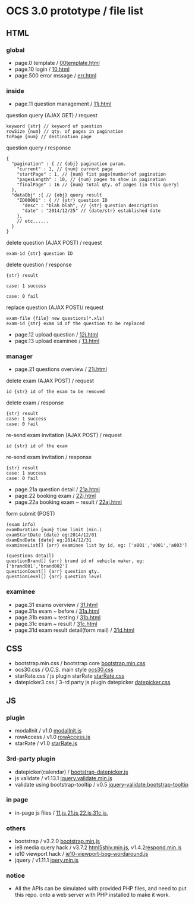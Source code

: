 # OCS 3.0 prototype / file list

## HTML

### global

* page.0 template / [00template.html](00template.html)
* page.10 login / [10.html](10.html)
* page.500 error mssage / [err.html](err.html)

### inside

* page.11 question management / [11j.html](11j.html)

question query (AJAX GET) / request
  ```PARAM
  keyword {str} // keyword of question
  rowSize {num} // qty. of pages in pagination
  toPage {num} // destination page
  ```
question query / response
  ```PARAM
  {
    "pagination" : { // {obj} pagination param.
      "current" : 1, // {num} current page
      "startPage" : 1, // {num} fist page(number)of pagination
      "pagesLength" : 10, // {num} pages to show in pagination
      "finalPage" : 16 // {num} total qty. of pages (in this query)
    },
    "dataObj" :{ // {obj} query result
      "ID00001" : { // {str} question ID
        "desc" : "blah blah", // {str} question description
        "date" : "2014/12/25" // {date/str} established date
      },
      // etc......
    }
  }
  ```

delete question (AJAX POST) / request
  ```PARAM
  exam-id {str} question ID
  ```

delete question / response
  ```PARAM
  {str} result

  case: 1 success

  case: 0 fail
  ```

replace question (AJAX POST)/ request
  ```PARAM
  exam-file {file} new questions(*.xls)
  exam-id {str} exam id of the question to be replaced
  ```

* page.12 upload question / [12j.html](12j.html)
* page.13 upload examinee / [13.html](13.html)

### manager

* page.21 questions overview / [21j.html](21j.html)

delete exam (AJAX POST) / request
  ```PARAM
  id {str} id of the exam to be removed
  ```

delete exam / response
  ```PARAM
  {str} result
  case: 1 success
  case: 0 fail
  ```

re-send exam invitation (AJAX POST) / request
  ```PARAM
  id {str} id of the exam
  ```

re-send exam invitation / response
  ```PARAM
  {str} result
  case: 1 success
  case: 0 fail
  ```

* page.21a question detail / [21a.html](21a.html)
* page.22 booking exam / [22j.html](22j.html)
* page.22a booking exam ~ result / [22aj.html](22aj.html)

form submit (POST)
  ```PARAM
  (exam info)
  examDuration {num} time limit (min.)
  examStartDate {date} eg:2014/12/01
  dxamEndDate {date} eg:2014/12/31
  examineeList[] {arr} examinee list by id, eg: ['a001','a001','a003']

  (questions detail)
  questionBrand[] {arr} brand id of vehicle maker, eg: ['brand001','brand002']
  questionCount[] {arr} question qty.
  questionLevel[] {arr} question level
  ```

### examinee

* page.31 exams overview / [31.html](31.html)
* page.31a exam ~ before / [31a.html](31a.html)
* page.31b exam ~ testing / [31b.html](31b.html)
* page.31c exam ~ result / [31c.html](31c.html)
* page.31d exam result detail(form mail) / [31d.html](31d.html)

## CSS

* bootstrap.min.css / bootstrap core [bootstrap.min.css](bootstrap.min.css)
* ocs30.css / O.C.S. main style [ocs30.css](ocs30.css)
* starRate.css / js plugin starRate [starRate.css](starRate.css)
* datepicker3.css / 3-rd party js plugin datepicker [datepicker.css](datepicker.css)

## JS

### plugin

* modalInit / v1.0 [modalInit.js](modalInit.js)
* rowAccess / v1.0 [rowAccess.js](rowAccess.js)
* starRate / v1.0 [starRate.js](starRate.js)

### 3rd-party plugin

* datepicker(calendar) / [bootstrap-datepicker.js](bootstrap-datepicker.js)
* js validate / v1.13.1 [jquery.validate.min.js](jquery.validate.min.js)
* validate using bootstrap-tooltip / v0.5 [jquery-validate.bootstrap-tooltip](jquery-validate.bootstrap-tooltip)

### in page

* in-page js files / [11.js](11.js),[21.js](21.js),[22.js](22.js),[31c.js](31c.js),

### others

* bootstrap / v3.2.0 [bootstrap.min.js](bootstrap.min.js)
* ie8 media query hack / v3.7.2 [html5shiv.min.js](html5shiv.min.js), v1.4.2[respond.min.js](respond.min.js)
* ie10 viewport hack / [ie10-viewport-bog-wordaround.js](ie10-viewport-bog-wordaround.js)
* jquery / v1.11.1 [jqery.min.js](jqery.min.js)

### notice

* All the APIs can be simulated with provided PHP files, and need to put this repo. onto a web server with PHP installed to make it work. 
